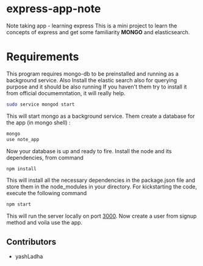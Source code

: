 # express-app-note
Note taking app - learning express
This is a mini project to learn the concepts of express and get some familiarity __MONGO__ and elasticsearch.

# Requirements
This program requires mongo-db to be preinstalled and running as a background service.
Also Install the elastic search also for querying purpose and it should be also running
If you haven't them try to install it from official documemntation, it will really help.
```sh
sudo service mongod start
```

This will start mongo as a background service.
Them create a database for the app (in mongo shell) :
```sh
mongo
use note_app
```

Now your database is up and ready to fire.
Install the node and its dependencies, from command
```sh
npm install
```

This will install all the necessary dependencies in the package.json file and store them in 
the node_modules in your directory.
For kickstarting the code, execute the following command
```sh
npm start
```

This will run the server locally on port [3000](http://localhost:3000/).
Now create a user from signup method and voila use the app.

## Contributors
+ yashLadha
